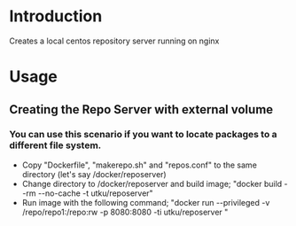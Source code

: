 # Introduction

Creates a local centos repository server running on nginx

# Usage

## Creating the Repo Server with external volume
### You can use this scenario if you want to locate packages to a different file system.

* Copy "Dockerfile", "makerepo.sh" and "repos.conf" to the same directory (let's say /docker/reposerver)
* Change directory to /docker/reposerver and build image; "docker build --rm --no-cache -t utku/reposerver"
* Run image with the following command; "docker run --privileged  -v /repo/repo1:/repo:rw -p 8080:8080 -ti   utku/reposerver "
